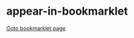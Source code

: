 # appear-in-bookmarklet
[Goto bookmarklet page](https://dodopizza.github.io/appear-in-bookmarklet/)
